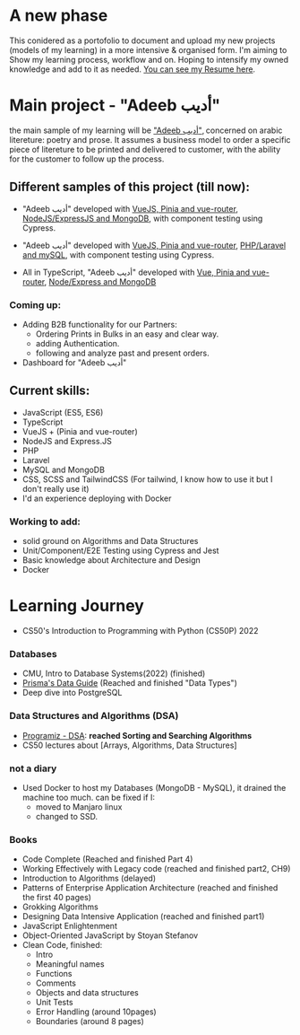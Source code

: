 # A new phase

This conidered as a portofolio to document and upload my new projects (models of
my learning) in a more intensive & organised form. I'm aiming to Show my
learning process, workflow and on. Hoping to intensify my owned knowledge and
add to it as needed.
[You can see my Resume here](https://github.com/M-Shrief/M-Shrief/blob/main/mohamed-resume.pdf 'check Resume').

# Main project - "Adeeb أديب"

the main sample of my learning will be
["Adeeb أديب"](https://github.com/M-Shrief/M-Shrief/blob/main/Overview-%2015th%20Jan.mp4 'check a preview here to download'),
concerned on arabic litereture: poetry and prose. It assumes a business model to
order a specific piece of litereture to be printed and delivered to customer,
with the ability for the customer to follow up the process.

## Different samples of this project (till now):

- "Adeeb أديب" developed with
  [VueJS, Pinia and vue-router](https://github.com/M-Shrief/Adeeb_VueJS_Node-Express 'github repository for the Front-End'),
  [NodeJS/ExpressJS and MongoDB](https://github.com/M-Shrief/Adeeb_NodeJs 'github repository for the Back-End'),
  with component testing using Cypress.

- "Adeeb أديب" developed with
  [VueJS, Pinia and vue-router](https://github.com/M-Shrief/Adeeb_VueJS_Laravel 'github repository for the Front-End'),
  [PHP/Laravel and mySQL](https://github.com/M-Shrief/Adeeb_Laravel 'github repository for the Back-End'),
  with component testing using Cypress.

- All in TypeScript, "Adeeb أديب" developed with
  [Vue, Pinia and vue-router](https://github.com/M-Shrief/Adeeb_Vue_TS 'github repository for the FrontEnd'),
  [Node/Express and MongoDB](https://github.com/M-Shrief/Adeeb_NodeTS 'github repository for the BackEnd')

### Coming up:

- Adding B2B functionality for our Partners:
  - Ordering Prints in Bulks in an easy and clear way.
  - adding Authentication.
  - following and analyze past and present orders.
- Dashboard for "Adeeb أديب"

## Current skills:

- JavaScript (ES5, ES6)
- TypeScript
- VueJS + (Pinia and vue-router)
- NodeJS and Express.JS
- PHP
- Laravel
- MySQL and MongoDB
- CSS, SCSS and TailwindCSS (For tailwind, I know how to use it but I don't
  really use it)
- I'd an experience deploying with Docker

### Working to add:

- solid ground on Algorithms and Data Structures
- Unit/Component/E2E Testing using Cypress and Jest
- Basic knowledge about Architecture and Design
- Docker

# Learning Journey

- CS50's Introduction to Programming with Python (CS50P) 2022

### Databases

- CMU, Intro to Database Systems(2022) (finished)
- [Prisma's Data Guide](https://www.prisma.io/dataguide) (Reached and finished
  "Data Types")
- Deep dive into PostgreSQL

### Data Structures and Algorithms (DSA)

- [Programiz - DSA](https://www.programiz.com/dsa): **reached Sorting and
  Searching Algorithms**
- CS50 lectures about [Arrays, Algorithms, Data Structures]

### not a diary

- Used Docker to host my Databases (MongoDB - MySQL), it drained the machine too
  much. can be fixed if I:
  - moved to Manjaro linux
  - changed to SSD.

### Books

- Code Complete (Reached and finished Part 4)
- Working Effectively with Legacy code (reached and finished part2, CH9)
- Introduction to Algorithms (delayed)
- Patterns of Enterprise Application Architecture (reached and finished the
  first 40 pages)
- Grokking Algorithms
- Designing Data Intensive Application (reached and finished part1)
- JavaScript Enlightenment
- Object-Oriented JavaScript by Stoyan Stefanov
- Clean Code, finished:
  - Intro
  - Meaningful names
  - Functions
  - Comments
  - Objects and data structures
  - Unit Tests
  - Error Handling (around 10pages)
  - Boundaries (around 8 pages)
